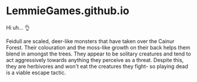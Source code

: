 # LemmieGames.github.io

Hi uh...
👌

Feidull are scaled, deer-like monsters that have taken over the Cainur Forest. Their colouration and the moss-like growth on their back helps them blend in amongst the trees. They appear to be solitary creatures and tend to act aggressively towards anything they perceive as a threat. Despite this, they are herbivores and won't eat the creatures they fight- so playing dead is a viable escape tactic.
